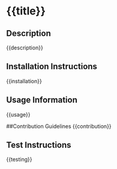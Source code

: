 # {{title}}

## Description
{{description}}


## Installation Instructions
{{installation}}


## Usage Information
{{usage}}

##Contribution Guidelines
{{contribution}}

## Test Instructions
{{testing}}